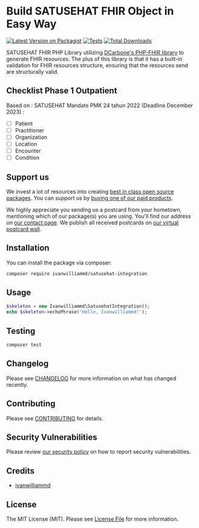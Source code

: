 # Build SATUSEHAT FHIR Object in Easy Way

[![Latest Version on Packagist](https://img.shields.io/packagist/v/ivanwilliammd/satusehat-integration.svg?style=flat-square)](https://packagist.org/packages/ivanwilliammd/satusehat-integration)
[![Tests](https://img.shields.io/github/actions/workflow/status/ivanwilliammd/satusehat-integration/run-tests.yml?branch=main&label=tests&style=flat-square)](https://github.com/ivanwilliammd/satusehat-integration/actions/workflows/run-tests.yml)
[![Total Downloads](https://img.shields.io/packagist/dt/ivanwilliammd/satusehat-integration.svg?style=flat-square)](https://packagist.org/packages/ivanwilliammd/satusehat-integration)

SATUSEHAT FHIR PHP Library utilizing [DCarbone's PHP-FHIR library](https://github.com/dcarbone/php-fhir-generated) to generate FHIR resources.
The plus of this library is that it has a built-in validation for FHIR resources structure, ensuring that the resources send are structurally valid.


## Checklist Phase 1 Outpatient
Based on : SATUSEHAT Mandate PMK 24 tahun 2022 (Deadline December 2023) : 
- [ ] Patient
- [ ] Practitioner
- [ ] Organization
- [ ] Location
- [ ] Encounter
- [ ] Condition

## Support us

We invest a lot of resources into creating [best in class open source packages](https://spatie.be/open-source). You can support us by [buying one of our paid products](https://spatie.be/open-source/support-us).

We highly appreciate you sending us a postcard from your hometown, mentioning which of our package(s) you are using. You'll find our address on [our contact page](https://spatie.be/about-us). We publish all received postcards on [our virtual postcard wall](https://spatie.be/open-source/postcards).

## Installation

You can install the package via composer:

```bash
composer require ivanwilliammd/satusehat-integration
```

## Usage

```php
$skeleton = new Ivanwilliammd\SatusehatIntegration();
echo $skeleton->echoPhrase('Hello, Ivanwilliammd!');
```

## Testing

```bash
composer test
```

## Changelog

Please see [CHANGELOG](CHANGELOG.md) for more information on what has changed recently.

## Contributing

Please see [CONTRIBUTING](https://github.com/spatie/.github/blob/main/CONTRIBUTING.md) for details.

## Security Vulnerabilities

Please review [our security policy](../../security/policy) on how to report security vulnerabilities.

## Credits

- [ivanwilliammd](https://github.com/ivanwilliammd)

## License

The MIT License (MIT). Please see [License File](LICENSE.md) for more information.
